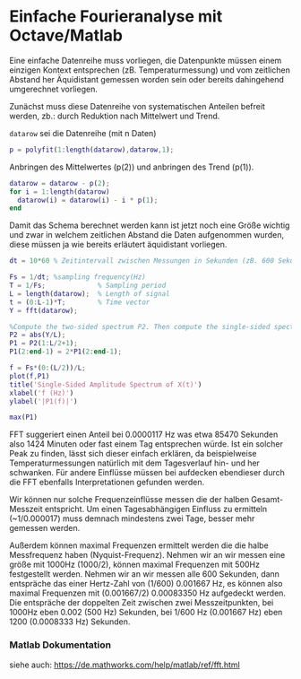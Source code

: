 # Einfache Fourieranalyse mit Octave/Matlab

Eine einfache Datenreihe muss vorliegen, die Datenpunkte müssen einem einzigen Kontext entsprechen (zB. Temperaturmessung) und 
vom zeitlichen Abstand her Äquidistant gemessen worden sein oder bereits dahingehend umgerechnet vorliegen.

Zunächst muss diese Datenreihe von systematischen Anteilen befreit werden, zb.: durch Reduktion nach Mittelwert und Trend.

`datarow` sei die Datenreihe (mit n Daten)

```matlab
p = polyfit(1:length(datarow),datarow,1);
```

Anbringen des Mittelwertes (p(2)) und anbringen des Trend (p(1)).
```matlab
datarow = datarow - p(2); 
for i = 1:length(datarow)   
  datarow(i) = datarow(i) - i * p(1);
end
```

Damit das Schema berechnet werden kann ist jetzt noch eine Größe wichtig und zwar in welchem zeitlichen Abstand
die Daten aufgenommen wurden, diese müssen ja wie bereits erläutert äquidistant vorliegen.
```matlab
dt = 10*60 % Zeitintervall zwischen Messungen in Sekunden (zB. 600 Sekunden für 1 Messung alle 10 Minuten)
```

```matlab
Fs = 1/dt; %sampling frequency(Hz)
T = 1/Fs;             % Sampling period  
L = length(datarow);  % Length of signal
t = (0:L-1)*T;        % Time vector
Y = fft(datarow);

%Compute the two-sided spectrum P2. Then compute the single-sided spectrum P1 based on P2 and the even-valued signal length L.
P2 = abs(Y/L);
P1 = P2(1:L/2+1);
P1(2:end-1) = 2*P1(2:end-1);

f = Fs*(0:(L/2))/L;
plot(f,P1) 
title('Single-Sided Amplitude Spectrum of X(t)')
xlabel('f (Hz)')
ylabel('|P1(f)|')

max(P1)
```

FFT suggeriert einen Anteil bei 0.0000117 Hz was etwa 85470 Sekunden
also 1424 Minuten oder fast einem Tag entsprechen würde. Ist ein solcher Peak zu finden, lässt sich dieser einfach erklären, 
da beispielweise Temperaturmessungen natürlich mit dem Tagesverlauf hin- und her schwanken. 
Für andere Einflüsse müssen bei aufdecken ebendieser durch die FFT ebenfalls Interpretationen gefunden werden.

Wir können nur solche Frequenzeinflüsse messen die der halben Gesamt-Messzeit entspricht. Um einen Tagesabhängigen Einfluss zu ermitteln (~1/0.000017) muss demnach mindestens zwei Tage, besser mehr gemessen werden.

Außerdem können maximal Frequenzen ermittelt werden die die halbe Messfrequenz haben (Nyquist-Frequenz). Nehmen wir an wir messen eine größe mit 1000Hz (1000/2), können maximal Frequenzen mit 500Hz festgestellt werden. Nehmen wir an wir messen alle 600 Sekunden, dann entspräche das einer Hertz-Zahl von (1/600) 0.001667 Hz, es können also maximal Frequenzen mit (0.001667/2) 0.00083350 Hz aufgedeckt werden. Die entspräche der doppelten Zeit zwischen zwei Messzeitpunkten, bei 1000Hz eben 0.002 (500 Hz) Sekunden, bei 1/600 Hz (0.001667 Hz) eben 1200 (0.0008333 Hz) Sekunden.

### Matlab Dokumentation
siehe auch: https://de.mathworks.com/help/matlab/ref/fft.html
